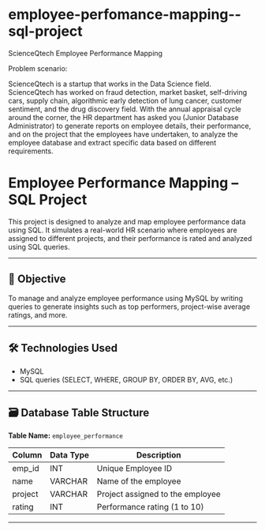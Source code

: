 # employee-perfomance-mapping--sql-project

ScienceQtech Employee Performance Mapping


Problem scenario:

ScienceQtech is a startup that works in the Data Science field. ScienceQtech has worked on fraud detection, market basket, self-driving cars, supply chain, algorithmic early detection of lung cancer, customer sentiment, and the drug discovery field. With the annual appraisal cycle around the corner, the HR department has asked you (Junior Database Administrator) to generate reports on employee details, their performance, and on the project that the employees have undertaken, to analyze the employee database and extract specific data based on different requirements.


# Employee Performance Mapping – SQL Project

This project is designed to analyze and map employee performance data using SQL. It simulates a real-world HR scenario where employees are assigned to different projects, and their performance is rated and analyzed using SQL queries.

---

## 📌 Objective

To manage and analyze employee performance using MySQL by writing queries to generate insights such as top performers, project-wise average ratings, and more.

---

## 🛠️ Technologies Used

- MySQL
- SQL queries (SELECT, WHERE, GROUP BY, ORDER BY, AVG, etc.)

---

## 🗃️ Database Table Structure

**Table Name:** `employee_performance`

| Column      | Data Type | Description                     |
|-------------|-----------|---------------------------------|
| emp_id      | INT       | Unique Employee ID              |
| name        | VARCHAR   | Name of the employee            |
| project     | VARCHAR   | Project assigned to the employee|
| rating      | INT       | Performance rating (1 to 10)    |

---


